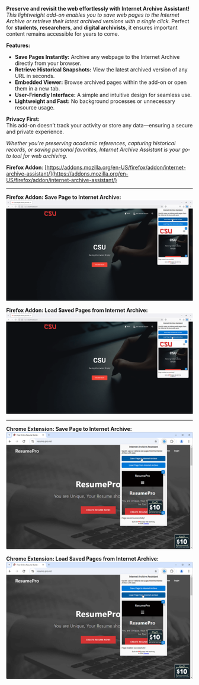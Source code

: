 **Preserve and revisit the web effortlessly with Internet Archive Assistant!**  
_This lightweight add-on enables you to save web pages to the Internet Archive or retrieve their latest archived versions with a single click._ Perfect for **students**, **researchers**, and **digital archivists**, it ensures important content remains accessible for years to come.  
  
**Features:**

*   **Save Pages Instantly:** Archive any webpage to the Internet Archive directly from your browser.
*   **Retrieve Historical Snapshots:** View the latest archived version of any URL in seconds.
*   **Embedded Viewer:** Browse archived pages within the add-on or open them in a new tab.
*   **User-Friendly Interface:** A simple and intuitive design for seamless use.
*   **Lightweight and Fast:** No background processes or unnecessary resource usage.

  
**Privacy First:**  
This add-on doesn’t track your activity or store any data—ensuring a secure and private experience.  
  
_Whether you're preserving academic references, capturing historical records, or saving personal favorites, Internet Archive Assistant is your go-to tool for web archiving._

**Firefox Addon**: [https://addons.mozilla.org/en-US/firefox/addon/internet-archive-assistant/](https://addons.mozilla.org/en-US/firefox/addon/internet-archive-assistant/)

---

**Firefox Addon: Save Page to Internet Archive:**
![Firefox Addon-Save Page](https://raw.githubusercontent.com/vishwas-r/Internet-Archive-Assistant/refs/heads/main/Screenshots/firefox%20addon%20-%20save%20page.png)

**Firefox Addon: Load Saved Pages from Internet Archive:**
![Firefox Addon-Load Page](https://raw.githubusercontent.com/vishwas-r/Internet-Archive-Assistant/refs/heads/main/Screenshots/firefox%20addon%20-%20load%20page.png)

---

**Chrome Extension: Save Page to Internet Archive:**
![Chrome Extension-Save Page](https://raw.githubusercontent.com/vishwas-r/Internet-Archive-Assistant/refs/heads/main/Screenshots/chrome%20extension%20-%20save%20page.png)

**Chrome Extension: Load Saved Pages from Internet Archive:**
![Chrome Extension-Load Page](https://raw.githubusercontent.com/vishwas-r/Internet-Archive-Assistant/refs/heads/main/Screenshots/chrome%20extension%20-%20load%20page.png)